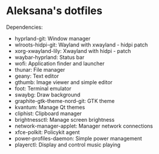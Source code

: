 # Aleksana's dotfiles

Dependencies:

- hyprland-git: Window manager
- wlroots-hidpi-git: Wayland with xwayland - hidpi patch
- xorg-xwayland-lily: Xwayland with hidpi - patch
- waybar-hyprland: Status bar
- wofi: Application finder and launcher
- thunar: File manager
- geany: Text editor
- gthumb: Image viewer and simple editor
- foot: Terminal emulator
- swaybg: Draw background
- graphite-gtk-theme-nord-git: GTK theme
- kvantum: Manage Qt themes
- cliphist: Clipboard manager
- brightnessctl: Manage screen brightness
- network-manager-applet: Manager network connections
- xfce-polkit: Policykit agent
- power-profiles-daemon: Simple power management
- playerctl: Display and control music playing